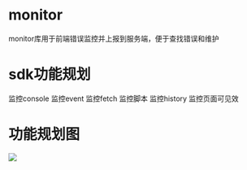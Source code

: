 # monitor
monitor库用于前端错误监控并上报到服务端，便于查找错误和维护

# sdk功能规划
监控console 监控event 监控fetch
监控脚本 监控history 监控页面可见效

# 功能规划图
<image src="https://github.com/monitor-by-mc/monitor/blob/main/src/assets/images/sdk_plan.png">